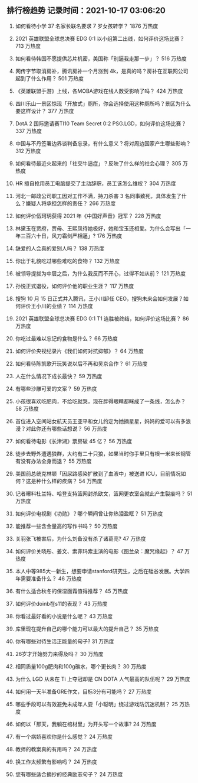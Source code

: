 
## 排行榜趋势 记录时间：2021-10-17 03:06:20
  
  1. 如何看待小学 37 名家长联名要求 7 岁女孩转学？ 1876 万热度
    
  2. 2021 英雄联盟全球总决赛 EDG 0:1 以小组第二出线，如何评价这场比赛？ 713 万热度
    
  3. 如何看待韩国不愿提供芯片机密，美国称「别逼我走那一步」？ 516 万热度
    
  4. 网传字节取消房补，腾讯房补一个月涨到 4k，是真的吗？房补在互联网公司起到了什么作用？ 501 万热度
    
  5. 《英雄联盟手游》上线，各MOBA游戏在线人数受影响了吗？ 424 万热度
    
  6. 四川乐山一景区惊现「开放式」厕所，你会选择使用这种厕所吗？景区为什么要这样设计？ 377 万热度
    
  7. DotA 2 国际邀请赛TI10 Team Secret 0:2 PSG.LGD，如何评价这场比赛？ 337 万热度
    
  8. 中国与不丹签署边界谈判备忘录，有什么意义？将对周边国家产生哪些影响？ 312 万热度
    
  9. 如何看待最近火起来的「社交牛逼症」？反映了什么样的社会心理？ 305 万热度
    
  10. HR 擅自抢用员工电脑提交了主动辞职，员工该怎么维权？ 304 万热度
    
  11. 河北一邮政公司职工因对工作不满，持刀杀害 3 名同事致死，具体发生了什么？嫌疑人将承担怎样的责任？ 266 万热度
    
  12. 如何评价伍珂玥获得 2021 年《中国好声音》冠军？ 228 万热度
    
  13. 林黛玉在贾府，贾母、王熙凤待她极好，她和宝玉还相爱。为什么会写出「一年三百六十日，风刀霜剑严相逼」? 176 万热度
    
  14. 缺爱的人会真的爱别人吗？ 138 万热度
    
  15. 你出于礼貌吃过哪些难吃的食物？ 132 万热度
    
  16. 被领导提拔为中层之后，为什么我反而不开心，过得不如从前？ 121 万热度
    
  17. 孙悦正式退役，如何评价他的职业生涯？ 117 万热度
    
  18. 搜狗 10 月 15 日正式并入腾讯，王小川卸任 CEO，搜狗未来会如何发展？如何评价王小川的业绩？ 114 万热度
    
  19. 2021 英雄联盟全球总决赛 EDG 0:1 T1 连胜被终结，如何评价这场比赛？ 86 万热度
    
  20. 你吃过最难以忘记的食物是什么？ 66 万热度
    
  21. 如何评价央视纪录片《我们如何对抗抑郁》？ 64 万热度
    
  22. 如何看待陈凯歌开玩笑说以后不再和吴京合作？ 61 万热度
    
  23. 人在什么情况下成长最快？ 59 万热度
    
  24. 有哪些沙雕可爱的文案？ 59 万热度
    
  25. 小孩很喜欢吃肥肉，不给吃就哭，现在胖得眼睛都眯成了一条线，怎么办？ 58 万热度
    
  26. 首位进入空间站女航天员王亚平和女儿约定为她摘星星，妈妈的爱可以有多浪漫？对此你还有哪些话想说？ 56 万热度
    
  27. 如何看待电影《长津湖》票房破 45 亿？ 56 万热度
    
  28. 徒步去野外遭遇狼群，大约有二十只狼，如果当时你手里只有根一米来长钢管有没有办法全身而退？ 55 万热度
    
  29. 美国前总统克林顿「因尿路感染扩散到了血液中」被送进 ICU，目前情况如何？这是种什么样的疾病？ 54 万热度
    
  30. 记者曝料杜兰特、哈登支持篮网封杀欧文，篮网更衣室会就此产生裂痕吗？ 51 万热度
    
  31. 如何评价电视剧《功勋》？哪个瞬间曾让你热泪盈眶？ 51 万热度
    
  32. 能推荐一些含金量高的写作书吗？ 50 万热度
    
  33. 关羽张飞被害后，为什么刘备没有杀了诸葛亮? 47 万热度
    
  34. 如何评价关晓彤、姜文、索菲玛索主演的电影《图兰朵：魔咒缘起》？ 47 万热度
    
  35. 本人中等985大一新生，想要申请stanford研究生，之后在硅谷发展。大学四年需要准备什么？ 46 万热度
    
  36. 有什么适合秋冬的保湿面霜值得推荐？ 45 万热度
    
  37. 如何评价doinb在s11的表现？ 43 万热度
    
  38. 你看过最好看的小说是什么呢？ 43 万热度
    
  39. 库里现在提升自己的哪个能力可以最大的提升自己？ 35 万热度
    
  40. 你有哪些对待生活正能量的句子? 31 万热度
    
  41. 26岁才开始努力来得及吗？ 30 万热度
    
  42. 相同质量100g肥肉和100g碳水，哪个更长肉？ 30 万热度
    
  43. 为什么 LGD 从未在 Ti 上夺冠却是 CN DOTA 人气最高的队伍呢？ 29 万热度
    
  44. 如何用一天半准备GRE作文，目标3分有可能吗？ 27 万热度
    
  45. 哪些手段可以有效避免未成年人耍「小聪明」绕过游戏防沉迷机制？ 25 万热度
    
  46. 如何以「那天，我躺在棺材里」为开头写一个故事? 24 万热度
    
  47. 有一个病娇喜欢你是什么感觉？ 24 万热度
    
  48. 教师的教案真的有用吗？ 24 万热度
    
  49. 换工作太频繁有影响吗？ 24 万热度
    
  50. 您有哪些适合摘抄的经典励志句子？ 24 万热度
    